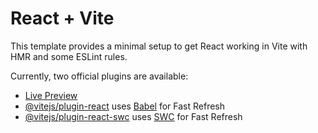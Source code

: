 # React + Vite

This template provides a minimal setup to get React working in Vite with HMR and some ESLint rules.

Currently, two official plugins are available:
- [Live Preview](https://effervescent-pony-eda1dc.netlify.app/)
- [@vitejs/plugin-react](https://github.com/vitejs/vite-plugin-react/blob/main/packages/plugin-react/README.md) uses [Babel](https://babeljs.io/) for Fast Refresh
- [@vitejs/plugin-react-swc](https://github.com/vitejs/vite-plugin-react-swc) uses [SWC](https://swc.rs/) for Fast Refresh
